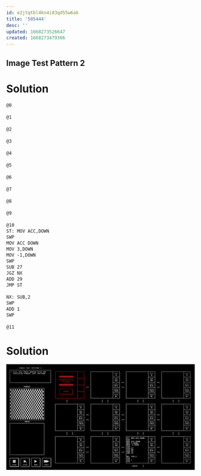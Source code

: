 ```yaml
---
id: e2jtqtbl4kn4i83qd55w6ak
title: '505444'
desc: ''
updated: 1668273526647
created: 1668273479366
---
```

## Image Test Pattern 2

# Solution

```
@0

@1

@2

@3

@4

@5

@6

@7

@8

@9

@10
ST: MOV ACC,DOWN
SWP
MOV ACC DOWN
MOV 3,DOWN
MOV -1,DOWN
SWP
SUB 27
JGZ NX
ADD 29
JMP ST

NX: SUB,2
SWP
ADD 1
SWP

@11

```

# Solution

![](/assets/images/2022-11-12-22-48-44.png)